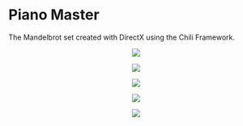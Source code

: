 # Piano Master

The Mandelbrot set created with DirectX using the Chili Framework.

<p align="center"><img src="http://i68.tinypic.com/2mxfs5e.jpg"></p>

<p align="center"><img src="http://i68.tinypic.com/ppz6x.jpg"></p>

<p align="center"><img src="http://i65.tinypic.com/14e5k41.jpg"></p>

<p align="center"><img src="http://i68.tinypic.com/14nz7u9.jpg"></p>

<p align="center"><img src="http://i64.tinypic.com/24nlf78.jpg"></p>
